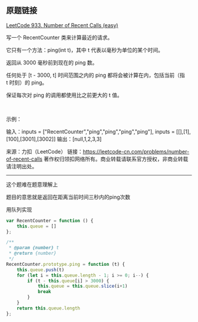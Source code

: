 ## 原题链接

[LeetCode 933. Number of Recent Calls (easy)](https://leetcode-cn.com/problems/number-of-recent-calls/)

写一个 RecentCounter 类来计算最近的请求。

它只有一个方法：ping(int t)，其中 t 代表以毫秒为单位的某个时间。

返回从 3000 毫秒前到现在的 ping 数。

任何处于 [t - 3000, t] 时间范围之内的 ping 都将会被计算在内，包括当前（指 t 时刻）的 ping。

保证每次对 ping 的调用都使用比之前更大的 t 值。

 

示例：

输入：inputs = ["RecentCounter","ping","ping","ping","ping"], inputs = [[],[1],[100],[3001],[3002]]
输出：[null,1,2,3,3]
 

来源：力扣（LeetCode）
链接：https://leetcode-cn.com/problems/number-of-recent-calls
著作权归领扣网络所有。商业转载请联系官方授权，非商业转载请注明出处。

-----

这个题难在题意理解上

题目的意思就是返回在距离当前时间三秒内的ping次数

用队列实现


```javascript
var RecentCounter = function () {
    this.queue = []
};

/**
 * @param {number} t
 * @return {number}
 */
RecentCounter.prototype.ping = function (t) {
    this.queue.push(t)
    for (let i = this.queue.length - 1; i >= 0; i--) {
        if (t - this.queue[i] > 3000) {
            this.queue = this.queue.slice(i+1)
            break
        }
    }
    return this.queue.length
};
```